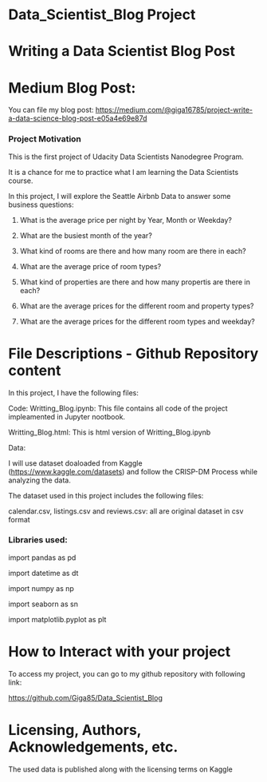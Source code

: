 # Data_Scientist_Blog Project
# Writing a Data Scientist Blog Post

# Medium Blog Post:
You can file my blog post: 
https://medium.com/@giga16785/project-write-a-data-science-blog-post-e05a4e69e87d

### Project Motivation
This is the first project of Udacity Data Scientists Nanodegree Program.

It is a chance for me to practice what I am learning the Data Scientists course.

In this project, I will explore the Seattle Airbnb Data to answer some business questions:

 1. What is the average price per night by Year, Month or Weekday?
  
 2. What are the busiest month of the year?
  
 3. What kind of rooms are there and how many room are there in each?
  
 4. What are the average price of room types?
  
 5. What kind of properties are there and how many propertis are there in each?
  
 6. What are the average prices for the different room and property types?
  
 7. What are the average prices for the different room types and weekday?


# File Descriptions - Github Repository content
In this project, I have the following files:

Code: 
Writting_Blog.ipynb: This file contains all code of the project impleamented in Jupyter nootbook.

Writting_Blog.html: This is html version of Writting_Blog.ipynb

Data: 

I will use dataset doaloaded from Kaggle (https://www.kaggle.com/datasets) and follow the CRISP-DM Process while analyzing the data.

The dataset used in this project includes the following files:

calendar.csv, listings.csv and reviews.csv: all are original dataset in csv format

### Libraries used:

import pandas as pd

import datetime as dt

import numpy as np

import seaborn as sn

import matplotlib.pyplot as plt


# How to Interact with your project
To access my project, you can go to my github repository with following link:

https://github.com/Giga85/Data_Scientist_Blog

# Licensing, Authors, Acknowledgements, etc.

The used data is published along with the licensing terms on Kaggle
